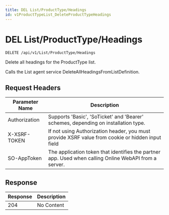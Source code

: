 ```yaml
---
title: DEL List/ProductType/Headings
id: v1ProductTypeList_DeleteProductTypeHeadings
---
```


# DEL List/ProductType/Headings

```http
DELETE /api/v1/List/ProductType/Headings
```

Delete all headings for the ProductType list.

Calls the List agent service DeleteAllHeadingsFromListDefinition.






## Request Headers

| Parameter Name | Description |
|----------------|-------------|
| Authorization  | Supports 'Basic', 'SoTicket' and 'Bearer' schemes, depending on installation type. |
| X-XSRF-TOKEN   | If not using Authorization header, you must provide XSRF value from cookie or hidden input field |
| SO-AppToken | The application token that identifies the partner app. Used when calling Online WebAPI from a server. |


## Response


| Response | Description |
|----------------|-------------|
| 204 | No Content |